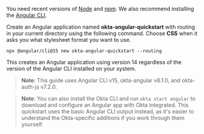 
You need recent versions of [Node](https://nodejs.org/en/) and  [npm](https://www.npmjs.com/). We also recommend installing the [Angular CLI](https://angular.io/cli).

Create an Angular application named **okta-angular-quickstart** with routing in your current directory using the following command. Choose **CSS** when it asks you what stylesheet format you want to use.

```shell
npx @angular/cli@15 new okta-angular-quickstart --routing
```

This creates an Angular application using version 14 regardless of the version of the Angular CLI installed on your system.

> **Note**: This guide uses Angular CLI v15, okta-angular v6.1.0, and okta-auth-js v7.2.0.

> **Note**: You can also install the Okta CLI and run `okta start angular` to download and configure an Angular app with Okta integrated. This quickstart uses the basic Angular CLI output instead, as it's easier to understand the Okta-specific additions if you work through them yourself.

